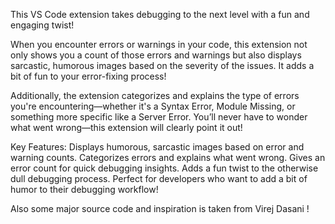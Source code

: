 This VS Code extension takes debugging to the next level with a fun and engaging twist!

When you encounter errors or warnings in your code, this extension not only shows you a count of those errors and warnings but also displays sarcastic, humorous images based on the severity of the issues. It adds a bit of fun to your error-fixing process!

Additionally, the extension categorizes and explains the type of errors you're encountering—whether it's a Syntax Error, Module Missing, or something more specific like a Server Error. You’ll never have to wonder what went wrong—this extension will clearly point it out!

Key Features:
Displays humorous, sarcastic images based on error and warning counts.
Categorizes errors and explains what went wrong.
Gives an error count for quick debugging insights.
Adds a fun twist to the otherwise dull debugging process.
Perfect for developers who want to add a bit of humor to their debugging workflow!

Also some major source code and inspiration is taken from Virej Dasani !
